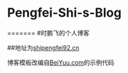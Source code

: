 # Pengfei-Shi-s-Blog
=======
#时鹏飞的个人博客

##地址为[shipengfei92.cn](http://shipengfei92.cn)

博客模板改编自[BeiYuu.com](http://beiyuu.com)的示例代码

